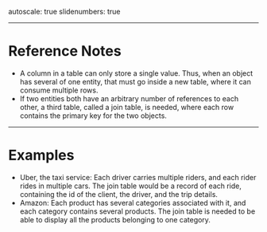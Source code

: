 autoscale: true
slidenumbers: true

---

# Reference Notes

- A column in a table can only store a single value. Thus, when an object has several of one entity, that must go inside a new table, where it can consume multiple rows.
- If two entities both have an arbitrary number of references to each other, a third table, called a join table, is needed, where each row contains the primary key for the two objects.

---

# Examples

- Uber, the taxi service: Each driver carries multiple riders, and each rider rides in multiple cars. The join table would be a record of each ride, containing the id of the client, the driver, and the trip details.
- Amazon: Each product has several categories associated with it, and each category contains several products. The join table is needed to be able to display all the products belonging to one category.
